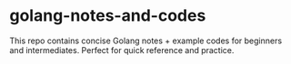 # golang-notes-and-codes
This repo contains concise Golang notes + example codes for beginners and intermediates. Perfect for quick reference and practice.
